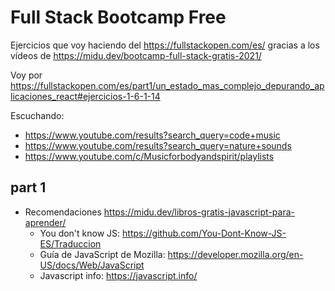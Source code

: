 # Full Stack Bootcamp Free

Ejercicios que voy haciendo del <https://fullstackopen.com/es/> gracias a los vídeos de <https://midu.dev/bootcamp-full-stack-gratis-2021/>

Voy por <https://fullstackopen.com/es/part1/un_estado_mas_complejo_depurando_aplicaciones_react#ejercicios-1-6-1-14>

Escuchando:

- <https://www.youtube.com/results?search_query=code+music>
- <https://www.youtube.com/results?search_query=nature+sounds>
- <https://www.youtube.com/c/Musicforbodyandspirit/playlists>

## part 1

- Recomendaciones <https://midu.dev/libros-gratis-javascript-para-aprender/>
  - You don't know JS: <https://github.com/You-Dont-Know-JS-ES/Traduccion>
  - Guía de JavaScript de Mozilla: <https://developer.mozilla.org/en-US/docs/Web/JavaScript>
  - Javascript info: <https://javascript.info/>
